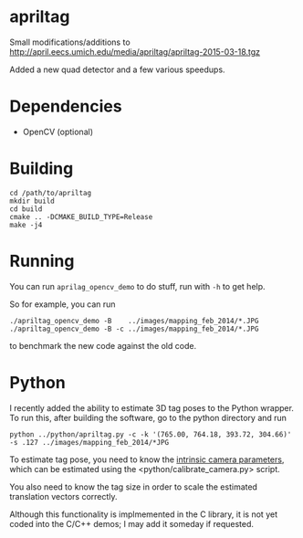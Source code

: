 apriltag
========

Small modifications/additions to  http://april.eecs.umich.edu/media/apriltag/apriltag-2015-03-18.tgz

Added a new quad detector and a few various speedups.

Dependencies
============

  - OpenCV (optional)

Building
========

    cd /path/to/apriltag
    mkdir build
    cd build
    cmake .. -DCMAKE_BUILD_TYPE=Release
    make -j4
    
Running
=======

You can run `aprilag_opencv_demo` to do stuff, run with `-h` to get help.

So for example, you can run

    ./apriltag_opencv_demo -B    ../images/mapping_feb_2014/*.JPG
    ./apriltag_opencv_demo -B -c ../images/mapping_feb_2014/*.JPG

to benchmark the new code against the old code.

Python
======

I recently added the ability to estimate 3D tag poses to the Python wrapper.
To run this, after building the software, go to the python directory and run

    python ../python/apriltag.py -c -k '(765.00, 764.18, 393.72, 304.66)' -s .127 ../images/mapping_feb_2014/*JPG

To estimate tag pose, you need to know the [intrinsic camera parameters](https://docs.opencv.org/3.3.1/dc/dbb/tutorial_py_calibration.html), which
can be estimated using the <python/calibrate_camera.py> script.

You also need to know the tag size in order to scale the estimated translation
vectors correctly.

Although this functionality is implmemented in the C library, it is not yet
coded into the C/C++ demos; I may add it someday if requested.
